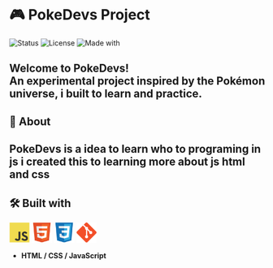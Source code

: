 # 🎮 PokeDevs Project

![Status](https://img.shields.io/badge/status-finish-green) 
![License](https://img.shields.io/badge/license-MIT-blue) 
![Made with](https://img.shields.io/badge/made%20with-JS-red) 

Welcome to **PokeDevs**!  
An experimental project inspired by the Pokémon universe, i built to learn and practice.
---

## 🚀 About
PokeDevs is a idea to learn who to programing in js i created this to learning more about js html and css
---

## 🛠️ Built with
<p align="left">
  <img src="https://raw.githubusercontent.com/devicons/devicon/master/icons/javascript/javascript-original.svg" alt="javascript" width="40" height="40"/>
  <img src="https://raw.githubusercontent.com/devicons/devicon/master/icons/html5/html5-original.svg" alt="html5" width="40" height="40"/>
  <img src="https://raw.githubusercontent.com/devicons/devicon/master/icons/css3/css3-original.svg" alt="css3" width="40" height="40"/>
  <img src="https://raw.githubusercontent.com/devicons/devicon/master/icons/git/git-original.svg" alt="git" width="40" height="40"/>
</p>

- **HTML / CSS / JavaScript**
